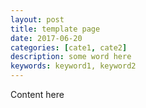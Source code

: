 ```yaml
---
layout: post
title: template page
date: 2017-06-20
categories: [cate1, cate2]
description: some word here
keywords: keyword1, keyword2
---
```


Content here
